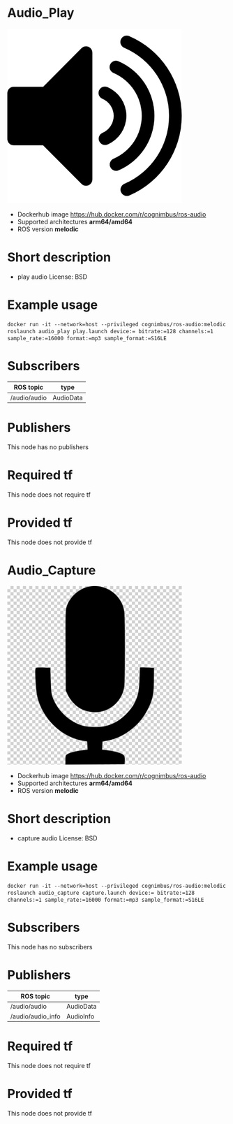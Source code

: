 # Audio_Play

<img src="./audio_play/speaker.png" alt="audio_play" width="400"/>

* Dockerhub image https://hub.docker.com/r/cognimbus/ros-audio
* Supported architectures <b>arm64/amd64</b>
* ROS version <b>melodic</b>

# Short description
* play audio
License: BSD

# Example usage
```
docker run -it --network=host --privileged cognimbus/ros-audio:melodic roslaunch audio_play play.launch device:= bitrate:=128 channels:=1 sample_rate:=16000 format:=mp3 sample_format:=S16LE
```

# Subscribers
ROS topic | type
--- | ---
/audio/audio | AudioData


# Publishers
This node has no publishers


# Required tf
This node does not require tf


# Provided tf
This node does not provide tf


# Audio_Capture

<img src="./audio_capture/microphone.png" alt="audio_capture" width="400"/>

* Dockerhub image https://hub.docker.com/r/cognimbus/ros-audio
* Supported architectures <b>arm64/amd64</b>
* ROS version <b>melodic</b>

# Short description
* capture audio
License: BSD

# Example usage
```
docker run -it --network=host --privileged cognimbus/ros-audio:melodic roslaunch audio_capture capture.launch device:= bitrate:=128 channels:=1 sample_rate:=16000 format:=mp3 sample_format:=S16LE
```

# Subscribers
This node has no subscribers


# Publishers
ROS topic | type
--- | ---
/audio/audio | AudioData
/audio/audio_info | AudioInfo


# Required tf
This node does not require tf


# Provided tf
This node does not provide tf


